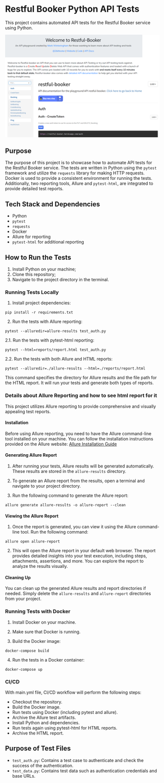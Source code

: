 # Restful Booker Python API Tests

This project contains automated API tests for the Restful Booker service using Python.

<img src="Screenshot_1.png" width="512"/>

## Purpose

The purpose of this project is to showcase how to automate API tests for the Restful Booker service. The tests are written in Python using the `pytest` framework and utilize the `requests` library for making HTTP requests. Docker is used to provide a consistent environment for running the tests. Additionally, two reporting tools, Allure and `pytest-html`, are integrated to provide detailed test reports.

## Tech Stack and Dependencies

- Python
- `pytest`
- `requests`
- Docker
- Allure for reporting
- `pytest-html` for additional reporting

## How to Run the Tests

1. Install Python on your machine;
2. Clone this repository;
3. Navigate to the project directory in the terminal.

### Running Tests Locally

1. Install project dependencies:
```
pip install -r requirements.txt
```

2. Run the tests with Allure reporting:
```
pytest --alluredir=allure-results test_auth.py
```

2.1. Run the tests with pytest-html reporting:
```
pytest --html=reports/report.html test_auth.py
```

2.2. Run the tests with both Allure and HTML reports:
```
pytest --alluredir=./allure-results --html=./reports/report.html
```
This command specifies the directory for Allure results and the file path for the HTML report. It will run your tests and generate both types of reports.

### Details about Allure Reporting and how to see html report for it

This project utilizes Allure reporting to provide comprehensive and visually appealing test reports.

#### Installation

Before using Allure reporting, you need to have the Allure command-line tool installed on your machine. You can follow the installation instructions provided on the Allure website: [Allure Installation Guide](https://docs.qameta.io/allure/#_installing_a_commandline)

#### Generating Allure Report

1. After running your tests, Allure results will be generated automatically. These results are stored in the `allure-results` directory.

2. To generate an Allure report from the results, open a terminal and navigate to your project directory.

3. Run the following command to generate the Allure report:
```
allure generate allure-results -o allure-report --clean
```

#### Viewing the Allure Report

1. Once the report is generated, you can view it using the Allure command-line tool. Run the following command:
```
allure open allure-report
```

2. This will open the Allure report in your default web browser. The report provides detailed insights into your test execution, including steps, attachments, assertions, and more. You can explore the report to analyze the results visually.

#### Cleaning Up

You can clean up the generated Allure results and report directories if needed. Simply delete the `allure-results` and `allure-report` directories from your project.


### Running Tests with Docker

1. Install Docker on your machine.

2. Make sure that Docker is running.

3. Build the Docker image:
```
docker-compose build
```

4. Run the tests in a Docker container:
```
docker-compose up
```

### CI/CD
With main.yml file, CI/CD workflow will perform the following steps:

- Checkout the repository.
- Build the Docker image.
- Run tests using Docker (including pytest and allure).
- Archive the Allure test artifacts.
- Install Python and dependencies.
- Run tests again using pytest-html for HTML reports.
- Archive the HTML report.

## Purpose of Test Files

- `test_auth.py`: Contains a test case to authenticate and check the success of the authentication.
- `test_data.py`: Contains test data such as authentication credentials and base URLs.